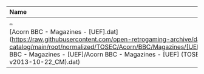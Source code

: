 |Name|Size|
|:---|---:|
|[..](../index.html)|DIR|
|[Acorn BBC - Magazines - [UEF].dat](https://raw.githubusercontent.com/open-retrogaming-archive/dat-catalog/main/root/normalized/TOSEC/Acorn/BBC/Magazines/[UEF]/Acorn BBC - Magazines - [UEF]/Acorn BBC - Magazines - [UEF] (TOSEC-v2013-10-22_CM).dat)|1248|
